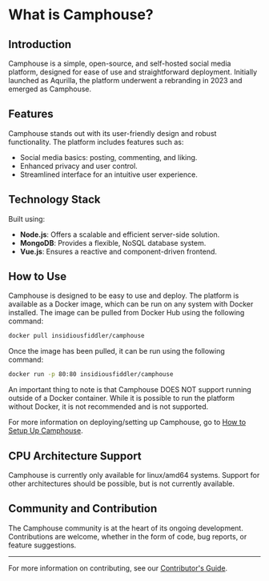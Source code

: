 # What is Camphouse?

## Introduction

Camphouse is a simple, open-source, and self-hosted social media platform, designed for ease of use and straightforward deployment. Initially launched as Aqurilla, the platform underwent a rebranding in 2023 and emerged as Camphouse.

## Features

Camphouse stands out with its user-friendly design and robust functionality. The platform includes features such as:

- Social media basics: posting, commenting, and liking.
- Enhanced privacy and user control.
- Streamlined interface for an intuitive user experience.

## Technology Stack

Built using:

- **Node.js**: Offers a scalable and efficient server-side solution.
- **MongoDB**: Provides a flexible, NoSQL database system.
- **Vue.js**: Ensures a reactive and component-driven frontend.

## How to Use

Camphouse is designed to be easy to use and deploy. The platform is available as a Docker image, which can be run on any system with Docker installed. The image can be pulled from Docker Hub using the following command:

```bash
docker pull insidiousfiddler/camphouse
```

Once the image has been pulled, it can be run using the following command:

```bash
docker run -p 80:80 insidiousfiddler/camphouse
```

An important thing to note is that Camphouse DOES NOT support running outside of a Docker container. While it is possible to run the platform without Docker, it is not recommended and is not supported.

For more information on deploying/setting up Camphouse, go to [How to Setup Up Camphouse](20-setup.md).

## CPU Architecture Support

Camphouse is currently only available for linux/amd64 systems. Support for other architectures should be possible, but is not currently available.

## Community and Contribution

The Camphouse community is at the heart of its ongoing development. Contributions are welcome, whether in the form of code, bug reports, or feature suggestions.

---

For more information on contributing, see our [Contributor's Guide](https://github.com/VMGWARE/Camphouse/blob/main/CONTRIBUTING.md).
